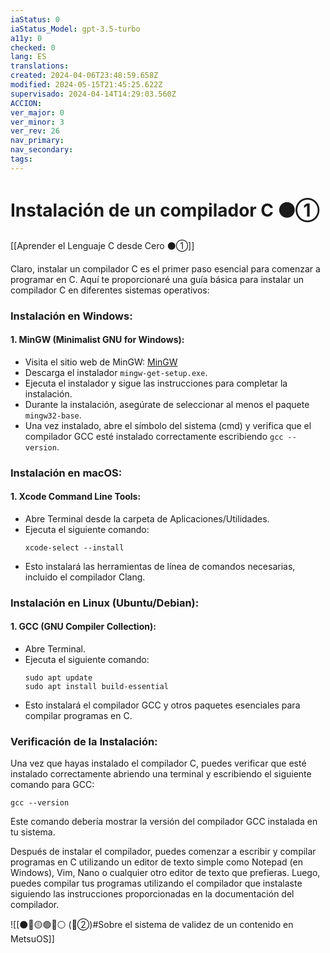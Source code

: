 ```yaml
---
iaStatus: 0
iaStatus_Model: gpt-3.5-turbo
a11y: 0
checked: 0
lang: ES
translations: 
created: 2024-04-06T23:48:59.658Z
modified: 2024-05-15T21:45:25.622Z
supervisado: 2024-04-14T14:29:03.560Z
ACCION: 
ver_major: 0
ver_minor: 3
ver_rev: 26
nav_primary: 
nav_secondary: 
tags:
---
```

# Instalación de un compilador C ⚫①

[[Aprender el Lenguaje C desde Cero ⚫①]]

Claro, instalar un compilador C es el primer paso esencial para comenzar a programar en C. Aquí te proporcionaré una guía básica para instalar un compilador C en diferentes sistemas operativos:

### Instalación en Windows:

#### 1. MinGW (Minimalist GNU for Windows):
- Visita el sitio web de MinGW: [MinGW](http://www.mingw.org/)
- Descarga el instalador `mingw-get-setup.exe`.
- Ejecuta el instalador y sigue las instrucciones para completar la instalación.
- Durante la instalación, asegúrate de seleccionar al menos el paquete `mingw32-base`.
- Una vez instalado, abre el símbolo del sistema (cmd) y verifica que el compilador GCC esté instalado correctamente escribiendo `gcc --version`.

### Instalación en macOS:

#### 1. Xcode Command Line Tools:
- Abre Terminal desde la carpeta de Aplicaciones/Utilidades.
- Ejecuta el siguiente comando:
  ```
  xcode-select --install
  ```
- Esto instalará las herramientas de línea de comandos necesarias, incluido el compilador Clang.

### Instalación en Linux (Ubuntu/Debian):

#### 1. GCC (GNU Compiler Collection):
- Abre Terminal.
- Ejecuta el siguiente comando:
  ```
  sudo apt update
  sudo apt install build-essential
  ```
- Esto instalará el compilador GCC y otros paquetes esenciales para compilar programas en C.

### Verificación de la Instalación:

Una vez que hayas instalado el compilador C, puedes verificar que esté instalado correctamente abriendo una terminal y escribiendo el siguiente comando para GCC:

```
gcc --version
```

Este comando debería mostrar la versión del compilador GCC instalada en tu sistema.

Después de instalar el compilador, puedes comenzar a escribir y compilar programas en C utilizando un editor de texto simple como Notepad (en Windows), Vim, Nano o cualquier otro editor de texto que prefieras. Luego, puedes compilar tus programas utilizando el compilador que instalaste siguiendo las instrucciones proporcionadas en la documentación del compilador.

![[⚫🔴🟡🟢🔵⚪ (🔴②)#Sobre el sistema de validez de un contenido en MetsuOS]]